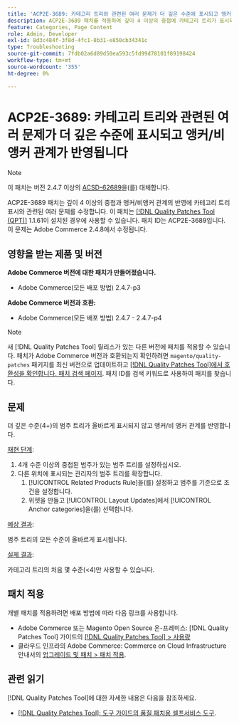 ```yaml
---
title: 'ACP2E-3689: 카테고리 트리와 관련된 여러 문제가 더 깊은 수준에 표시되고 앵커/비 앵커 관계가 반영됩니다'
description: ACP2E-3689 패치를 적용하여 깊이 4 이상의 중첩에 카테고리 트리가 표시되고 앵커/비앵커 관계가 반영되는 Adobe Commerce 문제를 해결합니다.
feature: Categories, Page Content
role: Admin, Developer
exl-id: 8d3c484f-3f8d-4fc1-8b31-e850cb34341c
type: Troubleshooting
source-git-commit: 7fdb02a6d89d50ea593c5fd99d78101f89198424
workflow-type: tm+mt
source-wordcount: '355'
ht-degree: 0%

---
```


# ACP2E-3689: 카테고리 트리와 관련된 여러 문제가 더 깊은 수준에 표시되고 앵커/비 앵커 관계가 반영됩니다

>[!NOTE]
>
>이 패치는 버전 2.4.7 이상의 [ACSD-62689](/help/tools/quality-patches-tool/patches-available-in-qpt/v1-1-57/acsd-62689-customer-add-categories-issue-related-product-rules-and-widgets.md)을(를) 대체합니다.

ACP2E-3689 패치는 깊이 4 이상의 중첩과 앵커/비앵커 관계의 반영에 카테고리 트리 표시와 관련된 여러 문제를 수정합니다. 이 패치는 [[!DNL Quality Patches Tool (QPT)]](/help/tools/quality-patches-tool/quality-patches-tool-to-self-serve-quality-patches.md) 1.1.61이 설치된 경우에 사용할 수 있습니다. 패치 ID는 ACP2E-3689입니다. 이 문제는 Adobe Commerce 2.4.8에서 수정됩니다.

## 영향을 받는 제품 및 버전

**Adobe Commerce 버전에 대한 패치가 만들어졌습니다.**

* Adobe Commerce(모든 배포 방법) 2.4.7-p3

**Adobe Commerce 버전과 호환:**

* Adobe Commerce(모든 배포 방법) 2.4.7 - 2.4.7-p4

>[!NOTE]
>
>새 [!DNL Quality Patches Tool] 릴리스가 있는 다른 버전에 패치를 적용할 수 있습니다. 패치가 Adobe Commerce 버전과 호환되는지 확인하려면 `magento/quality-patches` 패키지를 최신 버전으로 업데이트하고 [[!DNL Quality Patches Tool]에서 호환성을 확인합니다. 패치 검색 페이지](https://experienceleague.adobe.com/tools/commerce-quality-patches/index.html?lang=ko). 패치 ID를 검색 키워드로 사용하여 패치를 찾습니다.

## 문제

더 깊은 수준(4+)의 범주 트리가 올바르게 표시되지 않고 앵커/비 앵커 관계를 반영합니다.

<u>재현 단계</u>:

1. 4개 수준 이상의 중첩된 범주가 있는 범주 트리를 설정하십시오.
1. 다른 위치에 표시되는 관리자의 범주 트리를 확장합니다.
   1. [!UICONTROL Related Products Rule]을(를) 설정하고 범주를 기준으로 조건을 설정합니다.
   1. 위젯을 만들고 [!UICONTROL Layout Updates]에서 [!UICONTROL Anchor categories]을(를) 선택합니다.

<u>예상 결과</u>:

범주 트리의 모든 수준이 올바르게 표시됩니다.

<u>실제 결과</u>:

카테고리 트리의 처음 몇 수준(&lt;4)만 사용할 수 있습니다.

## 패치 적용

개별 패치를 적용하려면 배포 방법에 따라 다음 링크를 사용합니다.

* Adobe Commerce 또는 Magento Open Source 온-프레미스: [!DNL Quality Patches Tool] 가이드의 [[!DNL Quality Patches Tool] > 사용량](/help/tools/quality-patches-tool/usage.md)
* 클라우드 인프라의 Adobe Commerce: Commerce on Cloud Infrastructure 안내서의 [업그레이드 및 패치 > 패치 적용](https://experienceleague.adobe.com/docs/commerce-cloud-service/user-guide/develop/upgrade/apply-patches.html?lang=ko).

## 관련 읽기

[!DNL Quality Patches Tool]에 대한 자세한 내용은 다음을 참조하세요.

* [[!DNL Quality Patches Tool]: 도구 가이드의 품질 패치용 셀프서비스 도구](/help/tools/quality-patches-tool/quality-patches-tool-to-self-serve-quality-patches.md).
